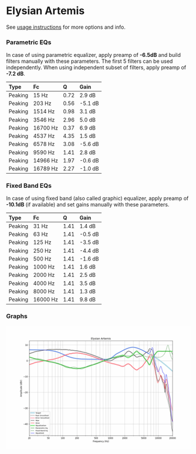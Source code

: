 # Elysian Artemis
See [usage instructions](https://github.com/jaakkopasanen/AutoEq#usage) for more options and info.

### Parametric EQs
In case of using parametric equalizer, apply preamp of **-6.5dB** and build filters manually
with these parameters. The first 5 filters can be used independently.
When using independent subset of filters, apply preamp of **-7.2 dB**.

| Type    | Fc       |    Q | Gain    |
|:--------|:---------|:-----|:--------|
| Peaking | 15 Hz    | 0.72 | 2.9 dB  |
| Peaking | 203 Hz   | 0.56 | -5.1 dB |
| Peaking | 1514 Hz  | 0.98 | 3.1 dB  |
| Peaking | 3546 Hz  | 2.96 | 5.0 dB  |
| Peaking | 16700 Hz | 0.37 | 6.9 dB  |
| Peaking | 4537 Hz  | 4.35 | 1.5 dB  |
| Peaking | 6578 Hz  | 3.08 | -5.6 dB |
| Peaking | 9590 Hz  | 1.41 | 2.8 dB  |
| Peaking | 14966 Hz | 1.97 | -0.6 dB |
| Peaking | 16789 Hz | 2.27 | -1.0 dB |

### Fixed Band EQs
In case of using fixed band (also called graphic) equalizer, apply preamp of **-10.1dB**
(if available) and set gains manually with these parameters.

| Type    | Fc       |    Q | Gain    |
|:--------|:---------|:-----|:--------|
| Peaking | 31 Hz    | 1.41 | 1.4 dB  |
| Peaking | 63 Hz    | 1.41 | -0.5 dB |
| Peaking | 125 Hz   | 1.41 | -3.5 dB |
| Peaking | 250 Hz   | 1.41 | -4.4 dB |
| Peaking | 500 Hz   | 1.41 | -1.6 dB |
| Peaking | 1000 Hz  | 1.41 | 1.6 dB  |
| Peaking | 2000 Hz  | 1.41 | 2.5 dB  |
| Peaking | 4000 Hz  | 1.41 | 3.5 dB  |
| Peaking | 8000 Hz  | 1.41 | 1.3 dB  |
| Peaking | 16000 Hz | 1.41 | 9.8 dB  |

### Graphs
![](./Elysian%20Artemis.png)